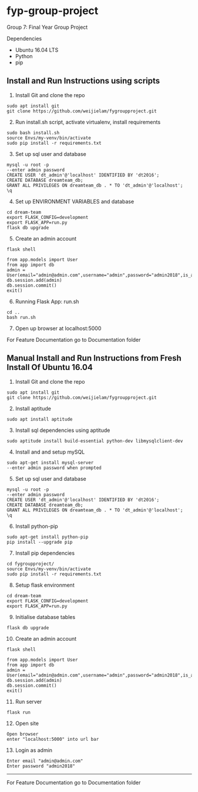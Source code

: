 # fyp-group-project
Group 7: Final Year Group Project

Dependencies
- Ubuntu 16.04 LTS
- Python
- pip

## Install and Run Instructions using scripts
1. Install Git and clone the repo
```
sudo apt install git
git clone https://github.com/weijielam/fygroupproject.git
```

2. Run install.sh script, activate virtualenv, install requirements

```
sudo bash install.sh
source Envs/my-venv/bin/activate
sudo pip install -r requirements.txt
``` 

3. Set up sql user and database
```
mysql -u root -p
--enter admin password
CREATE USER 'dt_admin'@'localhost' IDENTIFIED BY 'dt2016';
CREATE DATABASE dreamteam_db;
GRANT ALL PRIVILEGES ON dreamteam_db . * TO 'dt_admin'@'localhost';
\q
```

4. Set up ENVIRONMENT VARIABLES and database
```
cd dream-team
export FLASK_CONFIG=development
export FLASK_APP=run.py
flask db upgrade
```

5. Create an admin account 
```
flask shell
```

```
from app.models import User
from app import db
admin = User(email="admin@admin.com",username="admin",password="admin2018",is_admin=True)
db.session.add(admin)
db.session.commit()
exit()
```

6. Running Flask App: run.sh
```
cd ..
bash run.sh
```
7. Open up browser at localhost:5000

For Feature Documentation go to Documentation folder

## Manual Install and Run Instructions from Fresh Install Of Ubuntu 16.04
1. Install Git and clone the repo
```
sudo apt install git
git clone https://github.com/weijielam/fygroupproject.git
```

2. Install aptitude
```
sudo apt install aptitude
```

3. Install sql dependencies using aptitude
```
sudo aptitude install build-essential python-dev libmysqlclient-dev
```

4. Install and and setup mySQL
```
sudo apt-get install mysql-server
--enter admin password when prompted
```

5. Set up sql user and database
```
mysql -u root -p
--enter admin password
CREATE USER 'dt_admin'@'localhost' IDENTIFIED BY 'dt2016';
CREATE DATABASE dreamteam_db;
GRANT ALL PRIVILEGES ON dreamteam_db . * TO 'dt_admin'@'localhost';
\q
```

6. Install python-pip
```
sudo apt-get install python-pip
pip install --upgrade pip
```

7. Install pip dependencies
```
cd fygroupproject/
source Envs/my-venv/bin/activate
sudo pip install -r requirements.txt
```

8. Setup flask environment
```
cd dream-team
export FLASK_CONFIG=development
export FLASK_APP=run.py
```

9. Initialise database tables
```
flask db upgrade
```

10. Create an admin account 
```
flask shell
```

```
from app.models import User
from app import db
admin = User(email="admin@admin.com",username="admin",password="admin2018",is_admin=True)
db.session.add(admin)
db.session.commit()
exit()
```

11. Run server
```
flask run
```

12. Open site
```
Open browser
enter "localhost:5000" into url bar
```

13. Login as admin
```
Enter email "admin@admin.com"
Enter password "admin2018"
```

-------

For Feature Documentation go to Documentation folder
